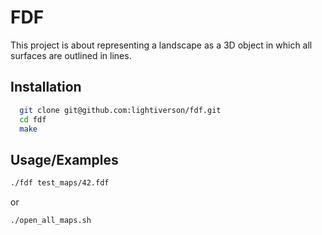 # FDF
This project is about representing a landscape as a 3D object
in which all surfaces are outlined in lines.

## Installation
```bash
  git clone git@github.com:lightiverson/fdf.git
  cd fdf
  make
```
    
## Usage/Examples
```bash
./fdf test_maps/42.fdf
```
or
```bash
./open_all_maps.sh
```
